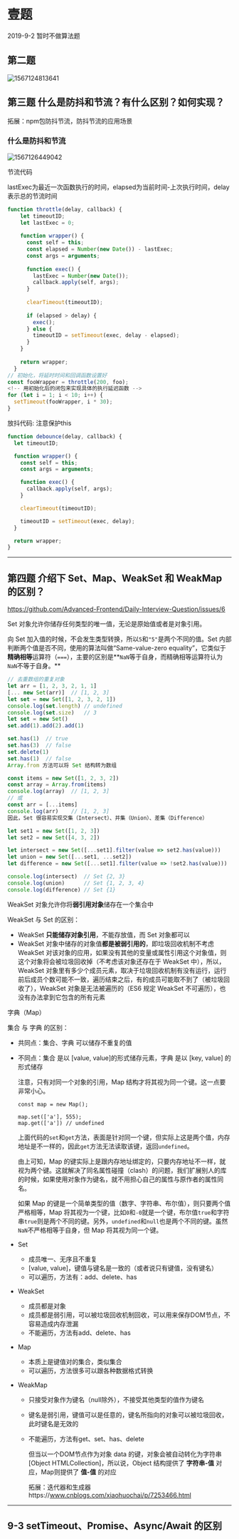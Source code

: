 # 壹题

2019-9-2  暂时不做算法题

## 第二题

![1567124813641](image/1567124813641.png)

## 第三题   什么是防抖和节流？有什么区别？如何实现？

拓展：npm包防抖节流，防抖节流的应用场景

### 什么是防抖和节流



![1567126449042](image/1567126449042.png)

节流代码

lastExec为最近一次函数执行的时间，elapsed为当前时间-上次执行时间，delay表示总的节流时间

```js
function throttle(delay, callback) {
    let timeoutID;
    let lastExec = 0;
  
    function wrapper() {
      const self = this;
      const elapsed = Number(new Date()) - lastExec;
      const args = arguments;
  
      function exec() {
        lastExec = Number(new Date());
        callback.apply(self, args);
      }
  
      clearTimeout(timeoutID);
  
      if (elapsed > delay) {
        exec();
      } else {
        timeoutID = setTimeout(exec, delay - elapsed);
      }
    }
  
    return wrapper;
  }
// 初始化，将延时时间和回调函数设置好
const fooWrapper = throttle(200, foo);
<!-- 用初始化后的闭包来实现具体的执行延迟函数 -->
for (let i = 1; i < 10; i++) {
  setTimeout(fooWrapper, i * 30);
}
```

放抖代码: 注意保护this

```js
function debounce(delay, callback) {
  let timeoutID;

  function wrapper() {
    const self = this;
    const args = arguments;

    function exec() {
      callback.apply(self, args);
    }

    clearTimeout(timeoutID);

    timeoutID = setTimeout(exec, delay);
  }

  return wrapper;
}
```

-----

## 第四题 介绍下 Set、Map、WeakSet 和 WeakMap 的区别？ 

https://github.com/Advanced-Frontend/Daily-Interview-Question/issues/6

Set 对象允许你储存任何类型的唯一值，无论是原始值或者是对象引用。

向 Set 加入值的时候，不会发生类型转换，所以`5`和`"5"`是两个不同的值。Set 内部判断两个值是否不同，使用的算法叫做“Same-value-zero equality”，它类似于**精确相等**运算符（`===`），主要的区别是**`NaN`等于自身，而精确相等运算符认为`NaN`不等于自身。**

```js
// 去重数组的重复对象
let arr = [1, 2, 3, 2, 1, 1]
[... new Set(arr)]	// [1, 2, 3]
let set = new Set([1, 2, 3, 2, 1])
console.log(set.length)	// undefined
console.log(set.size)	// 3
let set = new Set()
set.add(1).add(2).add(1)

set.has(1)	// true
set.has(3)	// false
set.delete(1)	
set.has(1)	// false
Array.from 方法可以将 Set 结构转为数组

const items = new Set([1, 2, 3, 2])
const array = Array.from(items)
console.log(array)	// [1, 2, 3]
// 或
const arr = [...items]
console.log(arr)	// [1, 2, 3]
因此，Set 很容易实现交集（Intersect）、并集（Union）、差集（Difference）

let set1 = new Set([1, 2, 3])
let set2 = new Set([4, 3, 2])

let intersect = new Set([...set1].filter(value => set2.has(value)))
let union = new Set([...set1, ...set2])
let difference = new Set([...set1].filter(value => !set2.has(value)))

console.log(intersect)	// Set {2, 3}
console.log(union)		// Set {1, 2, 3, 4}
console.log(difference)	// Set {1}
```

WeakSet 对象允许你将**弱引用对象**储存在一个集合中

WeakSet 与 Set 的区别：

- WeakSet **只能储存对象引用**，不能存放值，而 Set 对象都可以
- WeakSet 对象中储存的对象值**都是被弱引用的**，即垃圾回收机制不考虑 WeakSet 对该对象的应用，如果没有其他的变量或属性引用这个对象值，则这个对象将会被垃圾回收掉（不考虑该对象还存在于 WeakSet 中），所以，WeakSet 对象里有多少个成员元素，取决于垃圾回收机制有没有运行，运行前后成员个数可能不一致，遍历结束之后，有的成员可能取不到了（被垃圾回收了），WeakSet 对象是无法被遍历的（ES6 规定 WeakSet 不可遍历），也没有办法拿到它包含的所有元素

 字典（Map）

集合 与 字典 的区别：

- 共同点：集合、字典 可以储存不重复的值

- 不同点：集合 是以 [value, value]的形式储存元素，字典 是以 [key, value] 的形式储存

  注意，只有对同一个对象的引用，Map 结构才将其视为同一个键。这一点要非常小心。

  ```
  const map = new Map();
  
  map.set(['a'], 555);
  map.get(['a']) // undefined
  ```

  上面代码的`set`和`get`方法，表面是针对同一个键，但实际上这是两个值，内存地址是不一样的，因此`get`方法无法读取该键，返回`undefined`。

  由上可知，Map 的键实际上是跟内存地址绑定的，只要内存地址不一样，就视为两个键。这就解决了同名属性碰撞（clash）的问题，我们扩展别人的库的时候，如果使用对象作为键名，就不用担心自己的属性与原作者的属性同名。

  如果 Map 的键是一个简单类型的值（数字、字符串、布尔值），则只要两个值严格相等，Map 将其视为一个键，比如`0`和`-0`就是一个键，布尔值`true`和字符串`true`则是两个不同的键。另外，`undefined`和`null`也是两个不同的键。虽然`NaN`不严格相等于自身，但 Map 将其视为同一个键。



- Set

  - 成员唯一、无序且不重复
  - [value, value]，键值与键名是一致的（或者说只有键值，没有键名）
  - 可以遍历，方法有：add、delete、has

- WeakSet

  - 成员都是对象
  - 成员都是弱引用，可以被垃圾回收机制回收，可以用来保存DOM节点，不容易造成内存泄漏
  - 不能遍历，方法有add、delete、has

- Map

  - 本质上是键值对的集合，类似集合
  - 可以遍历，方法很多可以跟各种数据格式转换

- WeakMap

  - 只接受对象作为键名（null除外），不接受其他类型的值作为键名

  - 键名是弱引用，键值可以是任意的，键名所指向的对象可以被垃圾回收，此时键名是无效的

  - 不能遍历，方法有get、set、has、delete

    但当以一个DOM节点作为对象 data 的键，对象会被自动转化为字符串[Object HTMLCollection]，所以说，Object 结构提供了 **字符串-值** 对应，Map则提供了 **值-值** 的对应

    拓展：迭代器和生成器https://www.cnblogs.com/xiaohuochai/p/7253466.html

---

## 9-3 setTimeout、Promise、Async/Await 的区别

